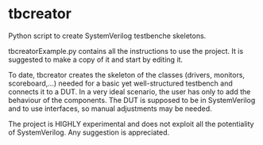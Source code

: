 # tbcreator
Python script to create SystemVerilog testbenche skeletons.

tbcreatorExample.py contains all the instructions to use the project.
It is suggested to make a copy of it and start by editing it.

To date, tbcreator creates the skeleton of the classes (drivers, monitors, scoreboard,...) needed for a basic yet well-structured testbench and connects it to a DUT. In a very ideal scenario, the user has only to add the behaviour of the components.
The DUT is supposed to be in SystemVerilog and to use interfaces, so manual adjustments may be needed.


The project is HIGHLY experimental and does not exploit all the potentiality of SystemVerilog.
Any suggestion is appreciated.
